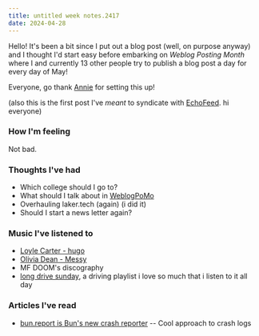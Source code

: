 ```yaml
---
title: untitled week notes.2417
date: 2024-04-28
---
```

Hello! It's been a bit since I put out a blog post (well, on purpose anyway) and I thought I'd start easy before embarking on  *Weblog Posting Month* where I and currently 13 other people try to publish a blog post a day for every day of May!

Everyone, go thank [Annie](https://weblog.anniegreens.lol) for setting this up!

(also this is the first post I've *meant* to syndicate with [EchoFeed](https://echofeed.app). hi everyone)

### How I'm feeling
Not bad.

### Thoughts I've had
- Which college should I go to?
- What should I talk about in [WeblogPoMo](https://weblog.anniegreens.lol/weblog-posting-month-2024)
- Overhauling laker.tech (again) (i did it)
- Should I start a news letter again?

### Music I've listened to
- [Loyle Carter - hugo](https://song.link/https://open.spotify.com/track/3jSv1ZrTlGhFojQa7vbubm)
- [Olivia Dean - Messy](https://song.link/https://open.spotify.com/album/5YlBA1tCY0M8DDs75RB2LY)
- MF DOOM's discography
- [long drive sunday](https://open.spotify.com/playlist/7y5WLmTEcuzyEVyWgTMxlR), a driving playlist i love so much that i listen to it all day

### Articles I've read
- [bun.report is Bun's new crash reporter](https://bun.sh/blog/bun-report-is-buns-new-crash-reporter) -- Cool approach to crash logs

